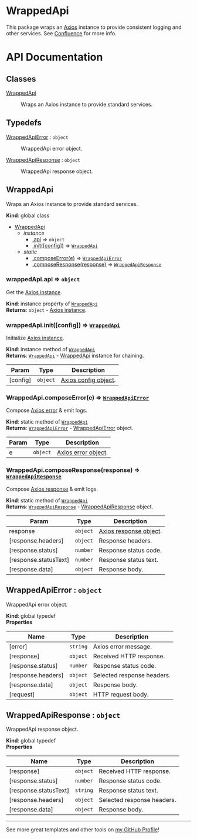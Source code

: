 # WrappedApi

This package wraps an [Axios](https://axios-http.com/docs/intro) instance to
provide consistent logging and other services. See
[Confluence](https://veterancrowdnetwork.atlassian.net/wiki/spaces/TECH/pages/5047157/WrappedApi)
for more info.

# API Documentation

## Classes

<dl>
<dt><a href="#WrappedApi">WrappedApi</a></dt>
<dd><p>Wraps an Axios instance to provide standard services.</p>
</dd>
</dl>

## Typedefs

<dl>
<dt><a href="#WrappedApiError">WrappedApiError</a> : <code>object</code></dt>
<dd><p>WrappedApi error object.</p>
</dd>
<dt><a href="#WrappedApiResponse">WrappedApiResponse</a> : <code>object</code></dt>
<dd><p>WrappedApi response object.</p>
</dd>
</dl>

<a name="WrappedApi"></a>

## WrappedApi
Wraps an Axios instance to provide standard services.

**Kind**: global class  

* [WrappedApi](#WrappedApi)
    * _instance_
        * [.api](#WrappedApi+api) ⇒ <code>object</code>
        * [.init([config])](#WrappedApi+init) ⇒ [<code>WrappedApi</code>](#WrappedApi)
    * _static_
        * [.composeError(e)](#WrappedApi.composeError) ⇒ [<code>WrappedApiError</code>](#WrappedApiError)
        * [.composeResponse(response)](#WrappedApi.composeResponse) ⇒ [<code>WrappedApiResponse</code>](#WrappedApiResponse)

<a name="WrappedApi+api"></a>

### wrappedApi.api ⇒ <code>object</code>
Get the [Axios instance](https://axios-http.com/docs/instance).

**Kind**: instance property of [<code>WrappedApi</code>](#WrappedApi)  
**Returns**: <code>object</code> - [Axios instance](https://axios-http.com/docs/instance).  
<a name="WrappedApi+init"></a>

### wrappedApi.init([config]) ⇒ [<code>WrappedApi</code>](#WrappedApi)
Initialize [Axios instance](https://axios-http.com/docs/instance).

**Kind**: instance method of [<code>WrappedApi</code>](#WrappedApi)  
**Returns**: [<code>WrappedApi</code>](#WrappedApi) - [WrappedApi](#WrappedApi) instance for chaining.  

| Param | Type | Description |
| --- | --- | --- |
| [config] | <code>object</code> | [Axios config object](https://axios-http.com/docs/req_config). |

<a name="WrappedApi.composeError"></a>

### WrappedApi.composeError(e) ⇒ [<code>WrappedApiError</code>](#WrappedApiError)
Compose [Axios error](https://axios-http.com/docs/handling_errors) & emit logs.

**Kind**: static method of [<code>WrappedApi</code>](#WrappedApi)  
**Returns**: [<code>WrappedApiError</code>](#WrappedApiError) - [WrappedApiError](#WrappedApiError) object.  

| Param | Type | Description |
| --- | --- | --- |
| e | <code>object</code> | [Axios error object](https://axios-http.com/docs/handling_errors). |

<a name="WrappedApi.composeResponse"></a>

### WrappedApi.composeResponse(response) ⇒ [<code>WrappedApiResponse</code>](#WrappedApiResponse)
Compose [Axios response](https://axios-http.com/docs/res_schema) & emit logs.

**Kind**: static method of [<code>WrappedApi</code>](#WrappedApi)  
**Returns**: [<code>WrappedApiResponse</code>](#WrappedApiResponse) - [WrappedApiResponse](#WrappedApiResponse) object.  

| Param | Type | Description |
| --- | --- | --- |
| response | <code>object</code> | [Axios response object](https://axios-http.com/docs/res_schema). |
| [response.headers] | <code>object</code> | Response headers. |
| [response.status] | <code>number</code> | Response status code. |
| [response.statusText] | <code>number</code> | Response status text. |
| [response.data] | <code>object</code> | Response body. |

<a name="WrappedApiError"></a>

## WrappedApiError : <code>object</code>
WrappedApi error object.

**Kind**: global typedef  
**Properties**

| Name | Type | Description |
| --- | --- | --- |
| [error] | <code>string</code> | Axios error message. |
| [response] | <code>object</code> | Received HTTP response. |
| [response.status] | <code>number</code> | Response status code. |
| [response.headers] | <code>object</code> | Selected response headers. |
| [response.data] | <code>object</code> | Response body. |
| [request] | <code>object</code> | HTTP request body. |

<a name="WrappedApiResponse"></a>

## WrappedApiResponse : <code>object</code>
WrappedApi response object.

**Kind**: global typedef  
**Properties**

| Name | Type | Description |
| --- | --- | --- |
| [response] | <code>object</code> | Received HTTP response. |
| [response.status] | <code>number</code> | Response status code. |
| [response.statusText] | <code>string</code> | Response status text. |
| [response.headers] | <code>object</code> | Selected response headers. |
| [response.data] | <code>object</code> | Response body. |


---

See more great templates and other tools on
[my GitHub Profile](https://github.com/karmaniverous)!

